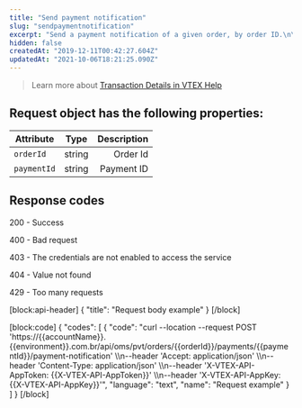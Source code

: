```yaml
---
title: "Send payment notification"
slug: "sendpaymentnotification"
excerpt: "Send a payment notification of a given order, by order ID.\n\r\n\r> The `Notify payment` resource is needed to use this API request. This is included in `OMS - Full access` and `IntegrationProfile - Fulfillment Oms`, among other default roles available in the Admin. Learn more about the [License manager roles and resources](https://help.vtex.com/en/tutorial/roles--7HKK5Uau2H6wxE1rH5oRbc#)."
hidden: false
createdAt: "2019-12-11T00:42:27.604Z"
updatedAt: "2021-10-06T18:21:25.090Z"
---
```

> Learn more about [Transaction Details in VTEX Help](https://help.vtex.com/en/tutorial/how-to-view-the-orders-details)


## Request object has the following properties:

| Attribute    | Type        | Description |
| --------------- |:---------:| --------------------------------------:|
| `orderId` | string | Order Id |
| `paymentId` | string | Payment ID |


## Response codes


200 - Success

400 - Bad request

403 - The credentials are not enabled to access the service

404 - Value not found 

429 - Too many requests

[block:api-header]
{
  "title": "Request body example"
}
[/block]

[block:code]
{
  "codes": [
    {
      "code": "curl --location --request POST 'https://{{accountName}}.{{environment}}.com.br/api/oms/pvt/orders/{{orderId}}/payments/{{paymentId}}/payment-notification' \\\n--header 'Accept: application/json' \\\n--header 'Content-Type: application/json' \\\n--header 'X-VTEX-API-AppToken: {{X-VTEX-API-AppToken}}' \\\n--header 'X-VTEX-API-AppKey: {{X-VTEX-API-AppKey}}'",
      "language": "text",
      "name": "Request example"
    }
  ]
}
[/block]